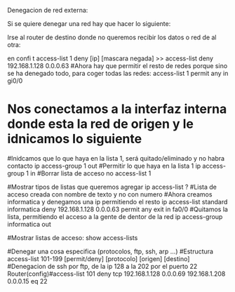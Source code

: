 Denegacion de red externa:

Si se quiere denegar una red hay que hacer lo siguiente:

Irse al router de destino donde no queremos recibir los datos o red de al otra:

en
confi t
access-list 1 deny [ip] [mascara negada]	>> access-list deny 192.168.1.128 0.0.0.63
#Ahora hay que permitir el resto de redes porque sino se ha denegado todo, para coger todas las redes:
access-list 1 permit any
in gi0/0
# Nos conectamos a la interfaz interna donde esta la red de origen y le idnicamos lo siguiente
#Inidcamos que lo que haya en la lista 1, será quitado/eliminado y no habra contacto
ip access-group 1 out
#Permitir lo que haya en la lista 1
ip access-group 1 in
#Borrar lista de acceso
no access-list 1

#Mostrar tipos de listas que queremos agregar
ip access-list ?
#Lista de acceso creada con nombre de texto y no con numero
#Ahora creamos informatica y denegamos una ip permitiendo el resto
ip access-list standard informatica
deny 192.168.1.128 0.0.0.63
permit any
exit
in fa0/0
#Quitamos la lista, permitiendo el acceso a la gente de dentor de la red
ip access-group informatica out

#Mostrar listas de acceso:
show access-lists

#Denegar una cosa especifica (protocolos, ftp, ssh, arp ...)
#Estructura
access-list 101-199 [permit/deny] [protocolo] [origen] [destino]
#Denegacion de ssh por ftp, de la ip 128 a la 202 por el puerto 22
Router(config)#access-list 101 deny tcp 192.168.1.128 0.0.0.69 192.168.1.208 0.0.0.15 eq 22

